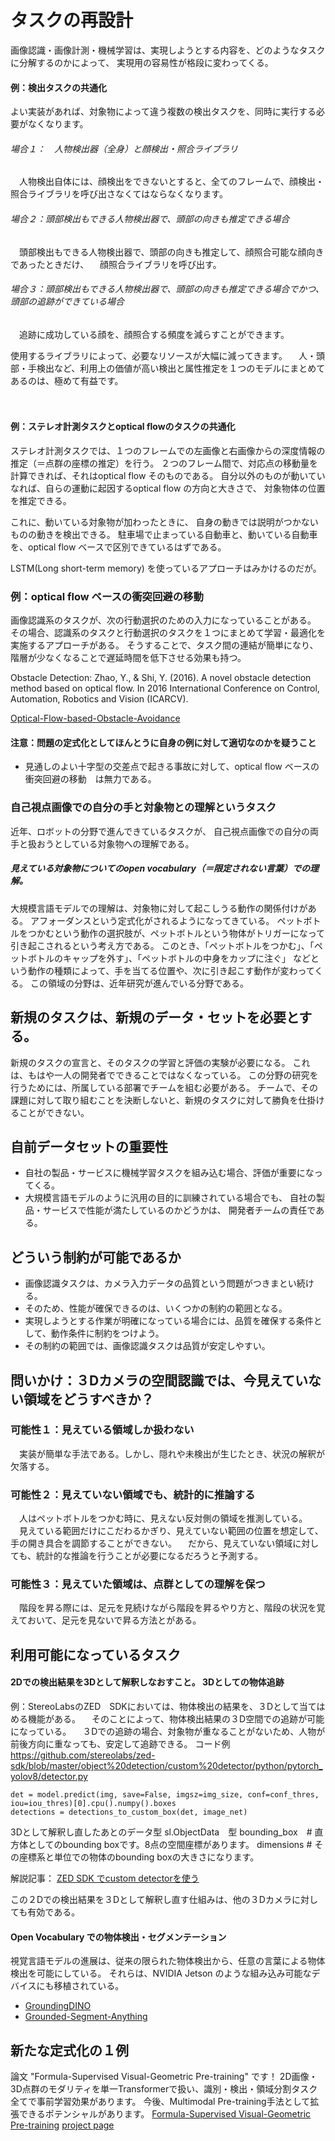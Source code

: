# タスクの再設計
画像認識・画像計測・機械学習は、実現しようとする内容を、どのようなタスクに分解するのかによって、
実現用の容易性が格段に変わってくる。

#### 例：検出タスクの共通化
よい実装があれば、対象物によって違う複数の検出タスクを、同時に実行する必要がなくなります。
###### 場合１：　人物検出器（全身）と顔検出・照合ライブラリ
　人物検出自体には、顔検出をできないとすると、全てのフレームで、顔検出・照合ライブラリを呼び出さなくてはならなくなります。
###### 場合２：頭部検出もできる人物検出器で、頭部の向きも推定できる場合
　頭部検出もできる人物検出器で、頭部の向きも推定して、顔照合可能な顔向きであったときだけ、
　顔照合ライブラリを呼び出す。
###### 場合３：頭部検出もできる人物検出器で、頭部の向きも推定できる場合でかつ、頭部の追跡ができている場合
　追跡に成功している顔を、顔照合する頻度を減らすことができます。

使用するライブラリによって、必要なリソースが大幅に減ってきます。
　人・頭部・手検出など、利用上の価値が高い検出と属性推定を１つのモデルにまとめてあるのは、極めて有益です。

　　　　　
#### 例：ステレオ計測タスクとoptical flowのタスクの共通化
ステレオ計測タスクでは、１つのフレームでの左画像と右画像からの深度情報の推定（＝点群の座標の推定）を行う。
２つのフレーム間で、対応点の移動量を計算できれば、それはoptical flow そのものである。
自分以外のものが動いていなれば、自らの運動に起因するoptical flow の方向と大きさで、
対象物体の位置を推定できる。

これに、動いている対象物が加わったときに、
自身の動きでは説明がつかないものの動きを検出できる。
駐車場で止まっている自動車と、動いている自動車を、optical flow ベースで区別できているはずである。

LSTM(Long short-term memory) を使っているアプローチはみかけるのだが。

### 例：optical flow ベースの衝突回避の移動
画像認識系のタスクが、次の行動選択のための入力になっていることがある。
その場合、認識系のタスクと行動選択のタスクを１つにまとめて学習・最適化を実施するアプローチがある。
そうすることで、タスク間の連結が簡単になり、階層が少なくなることで遅延時間を低下させる効果も持つ。


Obstacle Detection: Zhao, Y., & Shi, Y. (2016). A novel obstacle detection method based on optical flow. In 2016 International Conference on Control, Automation, Robotics and Vision (ICARCV).

[Optical-Flow-based-Obstacle-Avoidance](https://github.com/zainmehdi/Optical-Flow-based-Obstacle-Avoidance)

#### 注意：問題の定式化としてほんとうに自身の例に対して適切なのかを疑うこと
- 見通しのよい十字型の交差点で起きる事故に対して、optical flow ベースの衝突回避の移動　は無力である。


### 自己視点画像での自分の手と対象物との理解というタスク
近年、ロボットの分野で進んできているタスクが、
自己視点画像での自分の両手と扱おうとしている対象物への理解である。

##### 見えている対象物についてのopen vocabulary（＝限定されない言葉）での理解。
大規模言語モデルでの理解は、対象物に対して起こしうる動作の関係付けがある。
アフォーダンスという定式化がされるようになってきている。
ペットボトルをつかむという動作の選択肢が、ペットボトルという物体がトリガーになって引き起こされるという考え方である。
このとき、「ペットボトルをつかむ」、「ペットボトルのキャップを外す」、「ペットボトルの中身をカップに注ぐ」
などという動作の種類によって、手を当てる位置や、次に引き起こす動作が変わってくる。
この領域の分野は、近年研究が進んでいる分野である。

## 新規のタスクは、新規のデータ・セットを必要とする。
新規のタスクの宣言と、そのタスクの学習と評価の実験が必要になる。
これは、もはや一人の開発者でできることではなくなっている。
この分野の研究を行うためには、所属している部署でチームを組む必要がある。
チームで、その課題に対して取り組むことを決断しないと、新規のタスクに対して勝負を仕掛けることができない。

## 自前データセットの重要性
- 自社の製品・サービスに機械学習タスクを組み込む場合、評価が重要になってくる。
- 大規模言語モデルのように汎用の目的に訓練されている場合でも、 自社の製品・サービスで性能が満たしているのかどうかは、 開発者チームの責任である。

## どういう制約が可能であるか
- 画像認識タスクは、カメラ入力データの品質という問題がつきまとい続ける。
- そのため、性能が確保できるのは、いくつかの制約の範囲となる。
- 実現しようとする作業が明確になっている場合には、品質を確保する条件として、動作条件に制約をつけよう。
- その制約の範囲では、画像認識タスクは品質が安定しやすい。

## 問いかけ：３Dカメラの空間認識では、今見えていない領域をどうすべきか？
### 可能性１：見えている領域しか扱わない
　実装が簡単な手法である。しかし、隠れや未検出が生じたとき、状況の解釈が欠落する。
### 可能性２：見えていない領域でも、統計的に推論する
　人はペットボトルをつかむ時に、見えない反対側の領域を推測している。
　見えている範囲だけにこだわるかぎり、見えていない範囲の位置を想定して、手の開き具合を調節することができない。
　だから、見えていない領域に対しても、統計的な推論を行うことが必要になるだろうと予測する。
### 可能性３：見えていた領域は、点群としての理解を保つ
　階段を昇る際には、足元を見続けながら階段を昇るやり方と、階段の状況を覚えておいて、足元を見ないで昇る方法とがある。
　

## 利用可能になっているタスク
#### 2Dでの検出結果を3Dとして解釈しなおすこと。 3Dとしての物体追跡
例：StereoLabsのZED　SDKにおいては、物体検出の結果を、３Dとして当てはめる機能がある。
　そのことによって、物体検出結果の３D空間での追跡が可能になっている。
　３Dでの追跡の場合、対象物が重なることがないため、人物が前後方向に重なっても、安定して追跡できる。
コード例
https://github.com/stereolabs/zed-sdk/blob/master/object%20detection/custom%20detector/python/pytorch_yolov8/detector.py

```
det = model.predict(img, save=False, imgsz=img_size, conf=conf_thres, iou=iou_thres)[0].cpu().numpy().boxes
detections = detections_to_custom_box(det, image_net)
```

3Dとして解釈し直したあとのデータ型
sl.ObjectData　型
bounding_box　# 直方体としてのbounding boxです。8点の空間座標があります。
dimensions # その座標系と単位での物体のbounding boxの大きさになります。

解説記事：
[ZED SDK でcustom detectorを使う](https://qiita.com/nonbiri15/items/05c9a9cc7066b0ba04cf)

この２Dでの検出結果を３Dとして解釈し直す仕組みは、他の３Dカメラに対しても有効である。

#### Open Vocabulary での物体検出・セグメンテーション
視覚言語モデルの進展は、従来の限られた物体検出から、任意の言葉による物体検出を可能にしている。
それらは、NVIDIA Jetson のような組み込み可能なデバイスにも移植されている。

- [GroundingDINO](https://github.com/IDEA-Research/GroundingDINO)
- [Grounded-Segment-Anything](https://github.com/IDEA-Research/Grounded-Segment-Anything)


## 新たな定式化の１例
論文 "Formula-Supervised Visual-Geometric Pre-training" です！
2D画像・3D点群のモダリティを単一Transformerで扱い、識別・検出・領域分割タスク全てで事前学習効果があります。
今後、Multimodal Pre-training手法として拡張できるポテンシャルがあります。
[Formula-Supervised Visual-Geometric Pre-training](https://www.ecva.net/papers/eccv_2024/papers_ECCV/papers/03233.pdf)
[project page](https://www.ecva.net/papers/eccv_2024/papers_ECCV/html/3233_ECCV_2024_paper.php)

